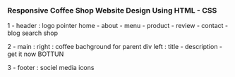 <h3>Responsive Coffee Shop Website Design Using HTML - CSS</h3>

1 - header : 
    logo pointer
    home - about - menu - product - review - contact - blog
    search
    shop

2 - main : 
    right : coffee bachground for parent div
    left : title - description - get it now BOTTUN

3 - footer : 
    sociel media icons

